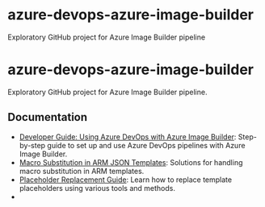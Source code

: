 # azure-devops-azure-image-builder
Exploratory GitHub project for Azure Image Builder pipeline

# azure-devops-azure-image-builder

Exploratory GitHub project for Azure Image Builder pipeline.

## Documentation

- [Developer Guide: Using Azure DevOps with Azure Image Builder](dev-readme-image-builder-pipeline.md): Step-by-step guide to set up and use Azure DevOps pipelines with Azure Image Builder.
- [Macro Substitution in ARM JSON Templates](dev-readme-macro-substitution.md): Solutions for handling macro substitution in ARM templates.
- [Placeholder Replacement Guide](dev-readme-editor-tool-replace.md): Learn how to replace template placeholders using various tools and methods.
- 